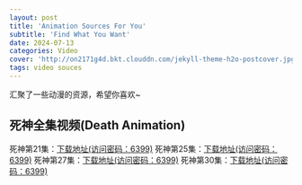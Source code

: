 ```yaml
---
layout: post
title: 'Animation Sources For You'
subtitle: 'Find What You Want'
date: 2024-07-13
categories: Video
cover: 'http://on2171g4d.bkt.clouddn.com/jekyll-theme-h2o-postcover.jpg'
tags: video souces
---
```


汇聚了一些动漫的资源，希望你喜欢~

## 死神全集视频(Death Animation)
死神第21集：[下载地址(访问密码：6399)](https://url67.ctfile.com/f/36174967-1320297221-8b50f9?p=6399)  死神第25集：[下载地址(访问密码：6399)](https://url67.ctfile.com/f/36174967-1320297338-673e04?p=6399) 死神第27集：[下载地址(访问密码：6399)](https://url67.ctfile.com/f/36174967-1320297419-8a9293?p=6399) 死神第30集：[下载地址(访问密码：6399)](https://url67.ctfile.com/f/36174967-1320298142-7d2d6a?p=6399) 

